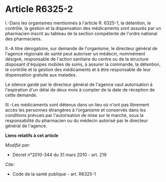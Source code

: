 # Article R6325-2

I.-Dans les organismes mentionnés à l'article R. 6325-1, la détention, le contrôle, la gestion et la dispensation des
médicaments sont assurés par un pharmacien inscrit au tableau de la section compétente de l'ordre national des pharmaciens. 

II.-A titre dérogatoire, sur demande de l'organisme, le directeur général de l'agence régionale de santé peut autoriser un
médecin, nommément désigné, responsable de l'action sanitaire du centre ou de la structure disposant d'équipes mobiles de
soins, à assurer la commande, la détention, le contrôle et la gestion des médicaments et à être responsable de leur
dispensation gratuite aux malades. 

Le silence gardé par le directeur général de l'agence vaut autorisation à l'expiration d'un délai de deux mois à compter de
la date de réception de cette demande. 

III.-Les médicaments sont détenus dans un lieu où n'ont pas librement accès les personnes étrangères à l'organisme et
conservés dans les conditions prévues par l'autorisation de mise sur le marché, sous la responsabilité du pharmacien ou du
médecin autorisé par le directeur général de l'agence.

**Liens relatifs à cet article**

_Modifié par_:

  - Décret n°2010-344 du 31 mars 2010 - art. 219

_Cite_:

  - Code de la santé publique - art. R6325-1
